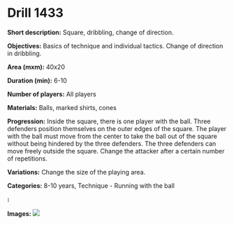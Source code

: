 # Drill 1433

**Short description:**
Square, dribbling, change of direction.

**Objectives:**
Basics of technique and individual tactics. Change of direction in dribbling.

**Area (mxm):**
40x20

**Duration (min):**
6-10

**Number of players:**
All players

**Materials:**
Balls, marked shirts, cones

**Progression:**
Inside the square, there is one player with the ball. Three defenders position themselves on the outer edges of the square. The player with the ball must move from the center to take the ball out of the square without being hindered by the three defenders. The three defenders can move freely outside the square. Change the attacker after a certain number of repetitions.

**Variations:**
Change the size of the playing area.

**Categories:**
8-10 years, Technique - Running with the ball

**:**


**Images:**
![](https://www.coachingfutsal.com/\images\8bdb19d4-5f90-4e59-9dff-ec22d955a39a_237.png)

